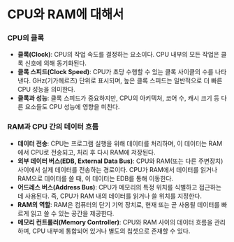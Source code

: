 # CPU와 RAM에 대해서
### CPU의 클록
- **클록(Clock)**: CPU의 작업 속도를 결정하는 요소이다. CPU 내부의 모든 작업은 클록 신호에 의해 동기화된다.
- **클록 스피드(Clock Speed)**: CPU가 초당 수행할 수 있는 클록 사이클의 수를 나타낸다. GHz(기가헤르츠) 단위로 표시되며, 높은 클록 스피드는 일반적으로 더 빠른 CPU 성능을 의미한다.
- **클록과 성능**: 클록 스피드가 중요하지만, CPU의 아키텍처, 코어 수, 캐시 크기 등 다른 요소들도 CPU 성능에 영향을 미친다.

### RAM과 CPU 간의 데이터 흐름
- **데이터 전송**: CPU는 프로그램 실행을 위해 데이터를 처리하며, 이 데이터는 RAM에서 CPU로 전송되고, 처리 후 다시 RAM에 저장된다.
- **외부 데이터 버스(EDB, External Data Bus)**: CPU와 RAM(또는 다른 주변장치) 사이에서 실제 데이터를 전송하는 경로이다. CPU가 RAM에서 데이터를 읽거나 RAM으로 데이터를 쓸 때, 이 데이터는 EDB를 통해 이동한다.
- **어드레스 버스(Address Bus)**: CPU가 메모리의 특정 위치를 식별하고 접근하는 데 사용된다. 즉, CPU가 RAM 내의 데이터를 읽거나 쓸 위치를 지정한다.
- **RAM의 역할**: RAM은 컴퓨터의 단기 기억 장치로, 현재 또는 곧 사용될 데이터를 빠르게 읽고 쓸 수 있는 공간을 제공한다.
- **메모리 컨트롤러(Memory Controller)**: CPU와 RAM 사이의 데이터 흐름을 관리하며, CPU 내부에 통합되어 있거나 별도의 칩셋으로 존재할 수 있다.

